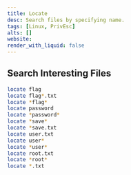 ```yaml
---
title: Locate
desc: Search files by specifying name.
tags: [Linux, PrivEsc]
alts: []
website:
render_with_liquid: false
---
```


## Search Interesting Files

```sh
locate flag
locate flag*.txt
locate *flag*
locate password
locate *password*
locate *save*
locate *save.txt
locate user.txt
locate user*
locate *user*
locate root.txt
locate *root*
locate *.txt
```